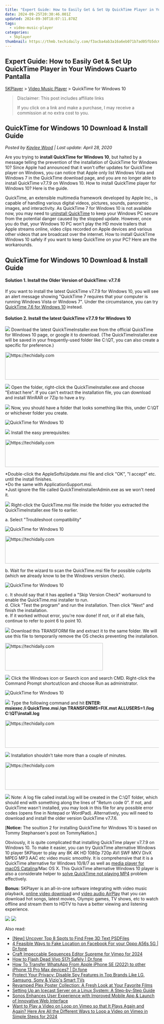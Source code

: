 ```yaml
---
title: "Expert Guide: How to Easily Get & Set Up QuickTime Player in Your Windows Cuarto Pantalla"
date: 2024-09-25T20:30:46.001Z
updated: 2024-09-30T18:07:11.878Z
tags:
  - video-music-player
categories:
  - 5kplayer
thumbnail: https://thmb.techidaily.com/f3acba4ab3a16a6eb071b7ad05fb5dc6bcda3ad9bf54bc2e5b6e949de6c9c500.jpg
---
```


## Expert Guide: How to Easily Get & Set Up QuickTime Player in Your Windows Cuarto Pantalla

[5KPlayer](https://tools.techidaily.com/5kplayer/products/) \> [Video Music Player](https://tools.techidaily.com/5kplayer/video-music-player/) \> QuickTime for Windows 10

>  Disclaimer: This post includes affiliate links
>
>  If you click on a link and make a purchase, I may receive a commission at no extra cost to you.
>

## QuickTime for Windows 10 Download & Install Guide

 _Posted by [Kaylee Wood](https://www.quora.com/profile/Amanda-Hu-21) | Last update: April 28, 2020_

Are you trying to **install QuickTime for Windows 10**, but halted by a message telling the prevention of the installation of QuickTime for Windows 10? Since Apple had announced that it won't offer updates for QuickTime player on Windows, you can notice that Apple only list Windows Vista and Windows 7 in the QuickTime download page, and you are no longer able to install QuickTime v7.7.9 on Windows 10\. How to install QuickTime player for Windows 10? Here is the guide.

QuickTime, an extensible multimedia framework developed by Apple Inc., is capable of handling various digital videos, pictures, sounds, panoramic images, and interactivity. As QuickTime 7 for Windows 10 is not available now, you may need to [uninstall QuickTime](https://tools.techidaily.com/5kplayer/video-music-player/) to keep your Windows PC secure from the potential danger caused by the stopped update. However, once you do that, your Windows 10 PC won't play the HD movie trailers that Apple streams online, video clips recorded on Apple devices and various other videos that are broadcast over the internet. How to install QuickTime Windows 10 safely if you want to keep QuickTime on your PC? Here are the workarounds.

## QuickTime for Windows 10 Download & Install Guide

#### **Solution 1\. Install the Older Version of QuickTime: v7.7.6**

If you want to install the latest QuickTime v7.7.9 for Windows 10, you will see an alert message showing "QuickTime 7 requires that your computer is running Windows Vista or Windows 7". Under the circumstance, you can try [QuickTime 7.6 for Windows 10](https://support.apple.com/downloads/quicktime) instead.

#### **Solution 2\. Install the latest QuickTime v7.7.9 for Windows 10**

![](https://www.5kplayer.com/video-music-player/../seoimg/1.png) Download the latest QuickTimeInstaller.exe from the official QuickTime for Windows 10 page, or google it to download. (The QuickTimeInstaller.exe will be saved in your frequently-used folder like C:\\QT, you can also create a specific for preference.)

<!-- affiliate ads begin -->
<a href="https://appsumo.8odi.net/c/5597632/2129739/7443" target="_top" id="2129739">
  <img src="//a.impactradius-go.com/display-ad/7443-2129739" border="0" alt="https://techidaily.com" width="728" height="90"/>
</a>
<img height="0" width="0" src="https://appsumo.8odi.net/i/5597632/2129739/7443" style="position:absolute;visibility:hidden;" border="0" />
<!-- affiliate ads end -->

![](https://www.5kplayer.com/video-music-player/../seoimg/2.png) Open the folder, right-click the QuickTimeInstaller.exe and choose "Extract here". If you can't extract the installation file, you can download and install WinRAR or 7Zip to have a try.

![](https://www.5kplayer.com/video-music-player/../seoimg/3.png) Now, you should have a folder that looks something like this, under C:\\QT or whichever folder you create. 

![QuickTime for Windows 10](https://www.5kplayer.com/video-music-player/img/quicktime-win10-01.jpg) 

![](https://www.5kplayer.com/video-music-player/../seoimg/4.png) Install the easy prerequisites:

<!-- affiliate ads begin -->
<a href="https://appsumo.8odi.net/c/5597632/2082520/7443" target="_top" id="2082520">
  <img src="//a.impactradius-go.com/display-ad/7443-2082520" border="0" alt="https://techidaily.com" width="728" height="90"/>
</a>
<img height="0" width="0" src="https://appsumo.8odi.net/i/5597632/2082520/7443" style="position:absolute;visibility:hidden;" border="0" />
<!-- affiliate ads end -->

\*Double-click the AppleSoftsUpdate.msi file and click "OK", "I accept" etc. until the install finishes.  
 \*Do the same with ApplicationSupport.msi.  
 \*Just ignore the file called QuickTimeInstallerAdmin.exe as we won't need it.

![](https://www.5kplayer.com/video-music-player/../seoimg/5.png) Right-click the QuickTime.msi file inside the folder you extracted the QuickTimeInstaller.exe file to earlier. 

a. Select "Troubleshoot compatibility" 

![QuickTime for Windows 10](https://www.5kplayer.com/video-music-player/img/quicktime-win10-02.jpg) 

<!-- affiliate ads begin -->
<a href="https://appsumo.8odi.net/c/5597632/2112007/7443" target="_top" id="2112007">
  <img src="//a.impactradius-go.com/display-ad/7443-2112007" border="0" alt="https://techidaily.com" width="728" height="90"/>
</a>
<img height="0" width="0" src="https://appsumo.8odi.net/i/5597632/2112007/7443" style="position:absolute;visibility:hidden;" border="0" />
<!-- affiliate ads end -->

  
b. Wait for the wizard to scan the QuickTime.msi file for possible culprits (which we already know to be the Windows version check). 

![QuickTime for Windows 10](https://www.5kplayer.com/video-music-player/img/quicktime-win10-03.jpg) 

c. It should say that it has applied a "Skip Version Check" workaround to enable the QuickTime.msi installer to run.  
 d. Click "Test the program" and run the installation. Then click "Next" and finish the installation.  
 e. If it worked without error, you're now done! If not, or if all else fails, continue to refer to point 6 to point 10.

![](https://www.5kplayer.com/video-music-player/../seoimg/6.png) Download this TRANSFORM file and extract it to the same folder. We will use this file to temporarily remove the OS checks preventing the installation.

<!-- affiliate ads begin -->
<a href="https://25home.pxf.io/c/5597632/2148647/16836" target="_top" id="2148647">
  <img src="//a.impactradius-go.com/display-ad/16836-2148647" border="0" alt="https://techidaily.com" width="320" height="90"/>
</a>
<img height="0" width="0" src="https://25home.pxf.io/i/5597632/2148647/16836" style="position:absolute;visibility:hidden;" border="0" />
<!-- affiliate ads end -->

![](https://www.5kplayer.com/video-music-player/../seoimg/7.png) Click the Windows icon or Search icon and search CMD. Right-click the Command Prompt shortcut/icon and choose Run as administrator.

![QuickTime for Windows 10](https://www.5kplayer.com/video-music-player/img/quicktime-win10-04.jpg) 

![](https://www.5kplayer.com/video-music-player/../seoimg/8.png) Type the following command and hit **ENTER**:  
**msiexec /i QuickTime.msi /qn TRANSFORMS=FIX.mst ALLUSERS=1 /log C:\\QT\\install.log**

<!-- affiliate ads begin -->
<a href="https://aligracehair.sjv.io/c/5597632/1915810/19272" target="_top" id="1915810">
  <img src="//a.impactradius-go.com/display-ad/19272-1915810" border="0" alt="https://techidaily.com" width="728" height="90"/>
</a>
<img height="0" width="0" src="https://aligracehair.sjv.io/i/5597632/1915810/19272" style="position:absolute;visibility:hidden;" border="0" />
<!-- affiliate ads end -->

![](https://www.5kplayer.com/video-music-player/../seoimg/9.png) Installation shouldn't take more than a couple of minutes.

<!-- affiliate ads begin -->
<a href="https://imp.i357552.net/c/5597632/947750/11832" target="_top" id="947750">
  <img src="//a.impactradius-go.com/display-ad/11832-947750" border="0" alt="https://techidaily.com" width="728" height="90"/>
</a>
<img height="0" width="0" src="https://imp.i357552.net/i/5597632/947750/11832" style="position:absolute;visibility:hidden;" border="0" />
<!-- affiliate ads end -->

![](https://www.5kplayer.com/video-music-player/../seoimg/10.png) Note: A log file called install.log will be created in the C:\\QT folder, which should end with something along the lines of "Return code 0". If not, and QuickTime wasn't installed, you may look in this file for any possible error codes (opens fine in Notepad or WordPad). Alternatively, you will need to download and install the older version QuickTime v7.7.6.

\[**Notice:** The soultion 2 for installing QuickTime for Windows 10 is based on Tommy Stephansen's post on TommyNation.\]

Obviously, it is quite complicated that installing QuickTime player v7.7.9 on Windows 10\. To make it easier, you can try QuickTime alternative Windows 10 player 5KPlayer to play any 8K 4K HD 1080p 720p AVI SWF MKV DivX MPEG MP3 AAC etc video music smoothly. It is comprehensive that it is a QuickTime alternative for Windows 10/8/7 as well as [media player for macOS Catalina](https://tools.techidaily.com/5kplayer/video-music-player/)/Mac OS X. This QuickTime alternative Windows 10 player is also a considerate helper to [solve QuickTime not playing MP4](https://tools.techidaily.com/5kplayer/video-music-player/) problem effectively. 

**Bonus:** 5KPlayer is an all-in-one software integrating with video music playback, [online video download](https://tools.techidaily.com/5kplayer/youtube-download/) and [video audio AirPlay](https://tools.techidaily.com/5kplayer/airplay/) that you can download hot songs, latest movies, Olympic games, TV shows, etc to watch offline and stream them to HDTV to have a better viewing and listening experience.

[![](https://www.5kplayer.com/video-music-player/../button/freedownwhitewin.png)](https://tools.techidaily.com/5kplayer/products/) [![](https://www.5kplayer.com/video-music-player/../button/freedownbackmac.png)](https://tools.techidaily.com/5kplayer/products/)

<ins class="adsbygoogle"
     style="display:block"
     data-ad-format="autorelaxed"
     data-ad-client="ca-pub-7571918770474297"
     data-ad-slot="1223367746"></ins>

<ins class="adsbygoogle"
     style="display:block"
     data-ad-client="ca-pub-7571918770474297"
     data-ad-slot="8358498916"
     data-ad-format="auto"
     data-full-width-responsive="true"></ins>

<span class="atpl-alsoreadstyle">Also read:</span>
<div><ul>
<li><a href="https://some-guidance.techidaily.com/new-uncover-top-8-spots-to-find-free-3d-text-psdfiles/"><u>[New] Uncover Top 8 Spots to Find Free 3D Text PSDFiles</u></a></li>
<li><a href="https://location-social.techidaily.com/4-feasible-ways-to-fake-location-on-facebook-for-your-oppo-a56s-5g-drfone-by-drfone-virtual-android/"><u>4 Feasible Ways to Fake Location on Facebook For your Oppo A56s 5G | Dr.fone</u></a></li>
<li><a href="https://vimeo-videos.techidaily.com/craft-impeccable-sequences-editor-supreme-for-vimeo-for-2024/"><u>Craft Impeccable Sequences Editor Supreme for Vimeo for 2024</u></a></li>
<li><a href="https://fix-guide.techidaily.com/how-to-flash-dead-vivo-s17t-safely-drfone-by-drfone-fix-android-problems-fix-android-problems/"><u>How to Flash Dead Vivo S17t Safely | Dr.fone</u></a></li>
<li><a href="https://techidaily.com/how-to-transfer-whatsapp-from-apple-iphone-se-2022-to-other-iphone-13-pro-max-devices-drfone-by-drfone-transfer-whatsapp-from-ios-transfer-whatsapp-from-ios/"><u>How To Transfer WhatsApp From Apple iPhone SE (2022) to other iPhone 13 Pro Max devices? | Dr.fone</u></a></li>
<li><a href="https://media-tips.techidaily.com/protect-your-privacy-disable-spy-features-in-top-brands-like-lg-samsung-sony-and-vizios-smart-tvs/"><u>Protect Your Privacy: Disable Spy Features in Top Brands Like LG, Samsung, Sony & Vizio's Smart TVs</u></a></li>
<li><a href="https://media-tips.techidaily.com/revamped-plex-poster-collection-a-fresh-look-at-your-favorite-films/"><u>Revamped Plex Poster Collection: A Fresh Look at Your Favorite Films</u></a></li>
<li><a href="https://media-tips.techidaily.com/setting-up-an-icecast-server-on-a-linux-system-a-step-by-step-guide/"><u>Setting Up an Icecast Server on a Linux System: A Step-by-Step Guide</u></a></li>
<li><a href="https://media-tips.techidaily.com/sonos-enhances-user-experience-with-improved-mobile-app-and-launch-of-innovative-web-interface/"><u>Sonos Enhances User Experience with Improved Mobile App & Launch of Innovative Web Interface</u></a></li>
<li><a href="https://ai-editing-video.techidaily.com/want-to-play-a-video-on-loop-on-vimeo-so-that-it-plays-again-and-again-here-are-all-the-different-ways-to-loop-a-video-on-vimeo-in-simple-steps-for-2024/"><u>Want to Play a Video on Loop on Vimeo so that It Plays Again and Again? Here Are All the Different Ways to Loop a Video on Vimeo in Simple Steps for 2024</u></a></li>
</ul></div>

